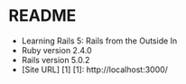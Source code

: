 # README

* Learning Rails 5: Rails from the Outside In
* Ruby version 2.4.0
* Rails version 5.0.2
* [Site URL] [1]
[1]: http://localhost:3000/
